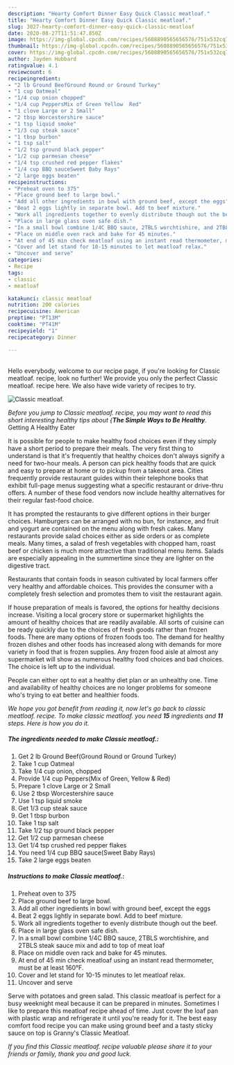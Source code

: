 ```yaml
---
description: "Hearty Comfort Dinner Easy Quick Classic meatloaf."
title: "Hearty Comfort Dinner Easy Quick Classic meatloaf."
slug: 3027-hearty-comfort-dinner-easy-quick-classic-meatloaf
date: 2020-08-27T11:51:47.850Z
image: https://img-global.cpcdn.com/recipes/5608890565656576/751x532cq70/classic-meatloaf-recipe-main-photo.jpg
thumbnail: https://img-global.cpcdn.com/recipes/5608890565656576/751x532cq70/classic-meatloaf-recipe-main-photo.jpg
cover: https://img-global.cpcdn.com/recipes/5608890565656576/751x532cq70/classic-meatloaf-recipe-main-photo.jpg
author: Jayden Hubbard
ratingvalue: 4.1
reviewcount: 6
recipeingredient:
- "2 lb Ground BeefGround Round or Ground Turkey"
- "1 cup Oatmeal"
- "1/4 cup onion chopped"
- "1/4 cup PeppersMix of Green Yellow  Red"
- "1 clove Large or 2 Small"
- "2 tbsp Worcestershire sauce"
- "1 tsp liquid smoke"
- "1/3 cup steak sauce"
- "1 tbsp burbon"
- "1 tsp salt"
- "1/2 tsp ground black pepper"
- "1/2 cup parmesan cheese"
- "1/4 tsp crushed red pepper flakes"
- "1/4 cup BBQ sauceSweet Baby Rays"
- "2 large eggs beaten"
recipeinstructions:
- "Preheat oven to 375"
- "Place ground beef to large bowl."
- "Add all other ingredients in bowl with ground beef, except the eggs"
- "Beat 2 eggs lightly in separate bowl. Add to beef mixture."
- "Work all ingredients together to evenly distribute though out the beef."
- "Place in large glass oven safe dish."
- "In a small bowl combine 1/4C BBQ sauce, 2TBLS worchtishire, and 2TBLS steak sauce mix and add to top of meat loaf"
- "Place on middle oven rack and bake for 45 minutes."
- "At end of 45 min check meatloaf using an instant read thermometer, must be at least 160°F."
- "Cover and let stand for 10-15 minutes to let meatloaf relax."
- "Uncover and serve"
categories:
- Recipe
tags:
- classic
- meatloaf

katakunci: classic meatloaf 
nutrition: 200 calories
recipecuisine: American
preptime: "PT13M"
cooktime: "PT41M"
recipeyield: "1"
recipecategory: Dinner

---
```

<br>
Hello everybody, welcome to our recipe page, if you're looking for Classic meatloaf. recipe, look no further! We provide you only the perfect Classic meatloaf. recipe here. We also have wide variety of recipes to try.
<br>


![Classic meatloaf.](https://img-global.cpcdn.com/recipes/5608890565656576/751x532cq70/classic-meatloaf-recipe-main-photo.jpg)

<i>Before you jump to Classic meatloaf. recipe, you may want to read this short interesting healthy tips about {<strong>The Simple Ways to Be Healthy</strong>.</i>
Getting A Healthy Eater

It is possible for people to make healthy food choices even if they simply have a short period to prepare their meals. The very first thing to understand is that it's frequently that healthy choices don't always signify a need for two-hour meals. A person can pick healthy foods that are quick and easy to prepare at home or to pickup from a takeout area. Cities frequently provide restaurant guides within their telephone books that exhibit full-page menus suggesting what a specific restaurant or drive-thru offers. A number of these food vendors now include healthy alternatives for their regular fast-food choice.

 It has prompted the restaurants to give different options in their burger choices. Hamburgers can be arranged with no bun, for instance, and fruit and yogurt are contained on the menu along with fresh cakes. Many restaurants provide salad choices either as side orders or as complete meals. Many times, a salad of fresh vegetables with chopped ham, roast beef or chicken is much more attractive than traditional menu items.  Salads are especially appealing in the summertime since they are lighter on the digestive tract.

Restaurants that contain foods in season cultivated by local farmers offer very healthy and affordable choices.  This provides the consumer with a completely fresh selection and promotes them to visit the restaurant again.

If house preparation of meals is favored, the options for healthy decisions increase. Visiting a local grocery store or supermarket highlights the amount of healthy choices that are readily available.  All sorts of cuisine can be ready quickly due to the choices of fresh goods rather than frozen foods. There are many options of frozen foods too. The demand for healthy frozen dishes and other foods has increased along with demands for more variety in food that is frozen supplies. Any frozen food aisle at almost any supermarket will show as numerous healthy food choices and bad choices. The choice is left up to the individual.

People can either opt to eat a healthy diet plan or an unhealthy one. Time and availability of healthy choices are no longer problems for someone who's trying to eat better and healthier foods.


<i>We hope you got benefit from reading it, now let's go back to classic meatloaf. recipe. To make classic meatloaf. you need <strong>15</strong> ingredients and <strong>11</strong> steps. Here is how you do it.
</i>

##### The ingredients needed to make Classic meatloaf.:

1. Get 2 lb Ground Beef(Ground Round or Ground Turkey)
1. Take 1 cup Oatmeal
1. Take 1/4 cup onion, chopped
1. Provide 1/4 cup Peppers(Mix of Green, Yellow &amp; Red)
1. Prepare 1 clove Large or 2 Small
1. Use 2 tbsp Worcestershire sauce
1. Use 1 tsp liquid smoke
1. Get 1/3 cup steak sauce
1. Get 1 tbsp burbon
1. Take 1 tsp salt
1. Take 1/2 tsp ground black pepper
1. Get 1/2 cup parmesan cheese
1. Get 1/4 tsp crushed red pepper flakes
1. You need 1/4 cup BBQ sauce(Sweet Baby Rays)
1. Take 2 large eggs beaten


##### Instructions to make Classic meatloaf.:

1. Preheat oven to 375
1. Place ground beef to large bowl.
1. Add all other ingredients in bowl with ground beef, except the eggs
1. Beat 2 eggs lightly in separate bowl. Add to beef mixture.
1. Work all ingredients together to evenly distribute though out the beef.
1. Place in large glass oven safe dish.
1. In a small bowl combine 1/4C BBQ sauce, 2TBLS worchtishire, and 2TBLS steak sauce mix and add to top of meat loaf
1. Place on middle oven rack and bake for 45 minutes.
1. At end of 45 min check meatloaf using an instant read thermometer, must be at least 160°F.
1. Cover and let stand for 10-15 minutes to let meatloaf relax.
1. Uncover and serve


Serve with potatoes and green salad. This classic meatloaf is perfect for a busy weeknight meal because it can be prepared in minutes. Sometimes I like to prepare this meatloaf recipe ahead of time. Just cover the loaf pan with plastic wrap and refrigerate it until you&#39;re ready for it. The best easy comfort food recipe you can make using ground beef and a tasty sticky sauce on top is Granny&#39;s Classic Meatloaf. 

<i>If you find this Classic meatloaf. recipe valuable please share it to your friends or family, thank you and good luck.</i>
